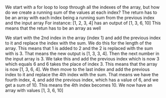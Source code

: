 We start with a for loop to loop through all the indexes of the array, but how do we create a running sum of the values at each index?
The return has to be an array with each index being a running sum from the previous index and the input array
For instance:
[1, 2, 3, 4] has an output of [1, 3, 6, 10]
This means that the retun has to be an array as well

We start with the 2nd index in the array (index 1) and add the previous index to it and replace the index with the sum.  We do this for the length of the array.  This means that 1 is added to 2 and the 2 is replaced with the sum with is 3.  That means the new output is [1, 3, 3, 4].  Then the next number in the input array is 3.  We take this and add the previous index which is now 3 which equals 6 and 6 takes the place of index 3.  This means that the array is now [1, 3, 6, 4].  We then move to the last index and add the previous index to it and replace the 4th index with the sum.  That means we have the fourth index, 4, and add the previous index, which has a value of 6, and we get a sum of 10.  This means the 4th index becomes 10.  We now have an array with values [1, 3, 6, 10]
